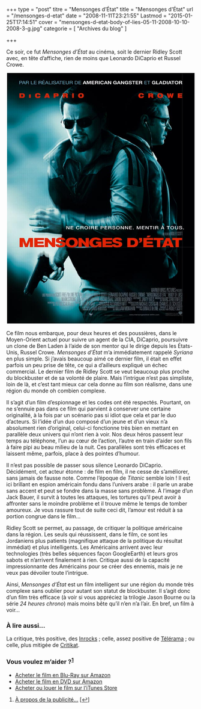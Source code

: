 +++
type = "post"
titre = "Mensonges d&rsquo;État"
title = "Mensonges d'État"
url = "/mensonges-d-etat"
date = "2008-11-11T23:21:55"
Lastmod = "2015-01-25T17:14:51"
cover = "mensonges-d-etat-body-of-lies-05-11-2008-10-10-2008-3-g.jpg"
categorie = [ "Archives du blog" ]

+++

<p>Ce soir, ce fut <em>Mensonges d&rsquo;État</em> au cinéma, soit le dernier Ridley Scott avec, en tête d&rsquo;affiche, rien de moins que Leonardo DiCaprio et Russel Crowe.</p>
<p style="text-align: center;"><a href="http://www.allocine.fr/film/fichefilm_gen_cfilm=127877.html"><img class="size-full wp-image-918 aligncenter" title="mensonge_etat" src="mensonge_etat.jpg" alt="" width="500" height="666" /></a></p>
<p>Ce film nous embarque, pour deux heures et des poussières, dans le Moyen-Orient actuel pour suivre un agent de la CIA, DiCaprio, poursuivre un clone de Ben Laden à l&rsquo;aide de son mentor qui le dirige depuis les États-Unis, Russel Crowe. <em>Mensonges d&rsquo;État</em> m&rsquo;a immédiatement rappelé <em>Syriana</em> en plus simple. Si j&rsquo;avais beaucoup aimé ce dernier film, il était en effet parfois un peu prise de tête, ce qui a d&rsquo;ailleurs expliqué un échec commercial. Le dernier film de Ridley Scott se veut beaucoup plus proche du blockbuster et de sa volonté de plaire. Mais l&rsquo;intrigue n&rsquo;est pas simpliste, loin de là, et c&rsquo;est tant mieux car cela donne au film son réalisme, dans une région du monde oh combien complexe.</p>
<p>Il s&rsquo;agit d&rsquo;un film d&rsquo;espionnage et les codes ont été respectés. Pourtant, on ne s&rsquo;ennuie pas dans ce film qui parvient à conserver une certaine originalité, à la fois par un scénario pas si idiot que cela et par le duo d&rsquo;acteurs. Si l&rsquo;idée d&rsquo;un duo composé d&rsquo;un jeune et d&rsquo;un vieux n&rsquo;a absolument rien d&rsquo;original, celui-ci fonctionne très bien en mettant en parallèle deux univers qui n&rsquo;ont rien à voir. Nos deux héros passent leur temps au téléphone, l&rsquo;un au cœur de l&rsquo;action, l&rsquo;autre en train d&rsquo;aider son fils à faire pipi au beau milieu de la nuit. Ces parallèles sont très efficaces et laissent même, parfois, place à des pointes d&rsquo;humour.</p>
<p>Il n&rsquo;est pas possible de passer sous silence Leonardo DiCaprio. Décidément, cet acteur étonne : de film en film, il ne cesse de s&rsquo;améliorer, sans jamais de fausse note. Comme l&rsquo;époque de <em>Titanic</em> semble loin ! Il est ici brillant en espion américain fondu dans l&rsquo;univers arabe : il parle un arabe sans accent et peut se fondre dans la masse sans problème. À l&rsquo;image d&rsquo;un Jack Bauer, il survit à toutes les attaques, les tortures qu&rsquo;il peut avoir à affronter sans le moindre problème et il trouve même le temps de tomber amoureux. Je vous rassure tout de suite ceci dit, l&rsquo;amour est réduit à sa portion congrue dans le film&#8230;</p>
<p>Ridley Scott se permet, au passage, de critiquer la politique américaine dans la région. Les seuls qui réussissent, dans le film, ce sont les Jordaniens plus patients (magnifique attaque de la politique du résultat immédiat) et plus intelligents. Les Américains arrivent avec leur technologies (très belles séquences façon GoogleEarth) et leurs gros sabots et n&rsquo;arrivent finalement à rien. Critique aussi de la capacité impressionnante des Américains pour se créer des ennemis, mais je ne veux pas dévoiler toute l&rsquo;intrigue.</p>
<p>Ainsi, <em>Mensonges d&rsquo;État</em> est un film intelligent sur une région du monde très complexe sans oublier pour autant son statut de blockbuster. Il s&rsquo;agit donc d&rsquo;un film très efficace (à voir si vous appréciez la trilogie Jason Bourne ou la série<em> 24 heures chrono</em>) mais moins bête qu&rsquo;il n&rsquo;en n&rsquo;a l&rsquo;air. En bref, un film à voir&#8230;</p>
<h3 id="917_a-lire-aussi_1">À lire aussi&#8230;</h3>
<p>La critique, très positive, des <a href="http://www.lesinrocks.com/index.php?id=58&amp;tx_critic[notule]=209525&amp;cHash=f67ee55028">Inrocks</a> ; celle, assez positive de <a href="http://www.telerama.fr/cinema/films/mensonges-d-etat,362364,critique.php">Télérama</a> ; ou celle, plus mitigée de <a href="http://www.critikat.com/Mensonges-d-Etat.html">Critikat</a>.</p>
<div class="amazon">
<h3>Vous voulez m&rsquo;aider ?<sup><a href="#footnote_0_917" id="identifier_0_917" class="footnote-link footnote-identifier-link" title="&Agrave; propos de la publicit&eacute;&hellip;">1</a></sup></h3>
<ul>
<li><a href="http://www.amazon.fr/gp/product/B001JQMBJ2/ref=as_li_ss_tl?ie=UTF8&tag=leblogdenic07-21&linkCode=as2&camp=1642&creative=19458&creativeASIN=B001JQMBJ2">Acheter le film en Blu-Ray sur Amazon</a></li>
<li><a href="http://www.amazon.fr/gp/product/B001JQMBIS/ref=as_li_ss_tl?ie=UTF8&tag=leblogdenic07-21&linkCode=as2&camp=1642&creative=19458&creativeASIN=B001JQMBIS">Acheter le film en DVD sur Amazon</a></li>
<li><a href="https://itunes.apple.com/fr/movie/mensonges-detat/id365501739">Acheter ou louer le film sur l&rsquo;iTunes Store</a></li>
</ul>
</div>
<ol class="footnotes"><li id="footnote_0_917" class="footnote"><a href="http://voiretmanger.fr/soutien/">À propos de la publicité…</a> [<a href="#identifier_0_917" class="footnote-link footnote-back-link">&#8617;</a>]</li></ol>

